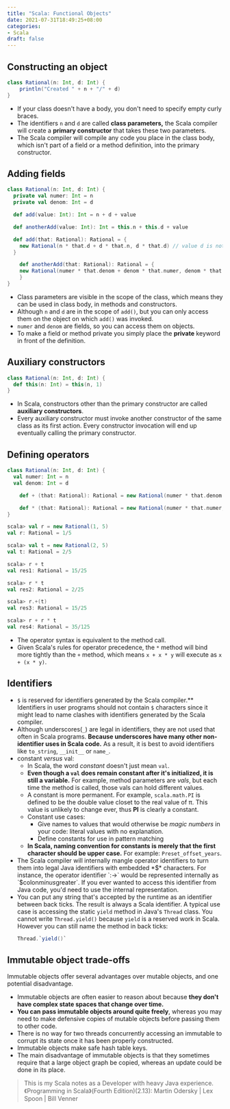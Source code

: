 ```yaml
---
title: "Scala: Functional Objects"
date: 2021-07-31T18:49:25+08:00
categories:
- Scala
draft: false
---
```


## Constructing an object

```scala
class Rational(n: Int, d: Int) {
	println("Created " + n + "/" + d)
}
```

- If your class doesn't have a body, you don't need to specify empty curly braces.
- The identifiers `n` and `d` are called **class parameters,** the Scala compiler will create a **primary constructor** that takes these two parameters.
- The Scala compiler will compile any code you place in the class body, which isn't part of a field or a method definition, into the primary constructor.

## Adding fields

```scala
class Rational(n: Int, d: Int) {
  private val numer: Int = n
  private val denom: Int = d

  def add(value: Int): Int = n + d + value

  def anotherAdd(value: Int): Int = this.n + this.d + value

  def add(that: Rational): Rational = {
    new Rational(n * that.d + d * that.n, d * that.d) // value d is not a member of Rational
  }

	def anotherAdd(that: Rational): Rational = {
    new Rational(numer * that.denom + denom * that.numer, denom * that.denom)
	}
}
```

- Class parameters are visible in the scope of the class, which means they can be used in class body, in methods and constructors.
- Although `n` and `d` are in the scope of `add()`, but you can only access them on the object on which `add()` was invoked.
- `numer` and `denom` are fields, so you can access them on objects.
- To make a field or method private you simply place the **private** keyword in front of the definition.

## Auxiliary constructors

```scala
class Rational(n: Int, d: Int) {
  def this(n: Int) = this(n, 1)
}
```

- In Scala, constructors other than the primary constructor are called **auxiliary constructors**.
- Every auxiliary constructor must invoke another constructor of the same class as its first action. Every constructor invocation will end up eventually calling the primary constructor.

## Defining operators

```scala
class Rational(n: Int, d: Int) {
  val numer: Int = n
  val denom: Int = d

	def + (that: Rational): Rational = new Rational(numer * that.denom + denom * that.numer, denom * that.denom)

	def * (that: Rational): Rational = new Rational(numer * that.numer, denom * that.denom)
}
```

```scala
scala> val r = new Rational(1, 5)
val r: Rational = 1/5

scala> val t = new Rational(2, 5)
val t: Rational = 2/5

scala> r + t
val res1: Rational = 15/25

scala> r * t
val res2: Rational = 2/25

scala> r.+(t)
val res3: Rational = 15/25

scala> r + r * t
val res4: Rational = 35/125
```

- The operator syntax is equivalent to the method call.
- Given Scala's rules for operator precedence, the `*` method will bind more tightly than the `+` method, which means `x + x * y` will execute as `x + (x * y)`.

## Identifiers

- `$` is reserved for identifiers generated by the Scala compiler.** Identifiers in user programs should not contain `$` characters since it might lead to name clashes with identifiers generated by the Scala compiler.
- Although underscores(`_`) are legal in identifiers, they are not used that often in Scala programs. **Because underscores have many other non-identifier uses in Scala code.** As a result, it is best to avoid identifiers like `to_string`, `__init__` or `name_`.
- constant *versus* val:
    - In Scala, the word *constant* doesn't just mean `val`.
    - **Even though a `val` does remain constant after it's initialized, it is still a variable.** For example, method parameters are *vals*, but each time the method is called, those vals can hold different values.
    - A constant is more permanent. For example, `scala.math.PI` is defined to be the double value closet to the real value of π. This value is unlikely to change ever, thus **PI** is clearly a constant.
    - Constant use cases:
        - Give names to values that would otherwise be *magic numbers* in your code: literal values with no explanation.
        - Define constants for use in pattern matching
    - **In Scala, naming convention for constants is merely that the first character should be upper case.** For example: `Preset_offset_years`.
- The Scala compiler will internally mangle operator identifiers to turn them into legal Java identifiers with embedded *$* characters. For instance, the operator identifier `:->` would be represented internally as `$colon$minus$greater`. If you ever wanted to access this identifier from Java code, you'd need to use the internal representation.
- You can put any string that's accepted by the runtime as an identifier between back ticks. The result is always a Scala identifier. A typical use case is accessing the static `yield` method in Java's `Thread` class. You cannot write `Thread.yield()` because `yield` is a reserved work in Scala.  However you can still name the method in back ticks: 
    ```scala
    Thread.`yield()`
    ```

## Immutable object trade-offs

Immutable objects offer several advantages over mutable objects, and one potential disadvantage. 

- Immutable objects are often easier to reason about because **they don't have complex state spaces that change over time.**
- **You can pass immutable objects around quite freely**, whereas you may need to make defensive copies of mutable objects before passing them to other code.
- There is no way for two threads concurrently accessing an immutable to corrupt its state once it has been properly constructed.
- Immutable objects make safe hash table keys.
- The main disadvantage of immutable objects is that they sometimes require that a large object graph be copied, whereas an update could be done in its place.

> This is my Scala notes as a Developer with heavy Java experience.《Programming in Scala》(Fourth Edition)(2.13): Martin Odersky | Lex Spoon | Bill Venner